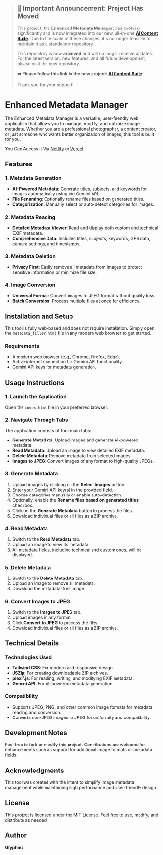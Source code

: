 > ## 📢 Important Announcement: Project Has Moved
>
> This project, the **Enhanced Metadata Manager**, has evolved significantly and is now integrated into our new, all-in-one **[AI Content Suite](PASTE_YOUR_NEW_REPO_LINK_HERE)**. Due to the scale of these changes, it's no longer feasible to maintain it as a standalone repository.
>
> This repository is now **archived** and will no longer receive updates. For the latest version, new features, and all future development, please visit the new repository.
>
> **➡️ Please follow this link to the new project: [AI Content Suite](PASTE_YOUR_NEW_REPO_LINK_HERE)**
>
> Thank you for your support!

# Enhanced Metadata Manager
The Enhanced Metadata Manager is a versatile, user-friendly web application that allows you to manage, modify, and optimize image metadata. Whether you are a professional photographer, a content creator, or just someone who wants better organization of images, this tool is built for you.

You Can Access it Via [Netlify](https://exifly.netlify.app) or [Vercel](exifly.vercel.app)

## Features

### 1. Metadata Generation
- **AI-Powered Metadata**: Generate titles, subjects, and keywords for images automatically using the Gemini API.
- **File Renaming**: Optionally rename files based on generated titles.
- **Categorization**: Manually select or auto-detect categories for images.

### 2. Metadata Reading
- **Detailed Metadata Viewer**: Read and display both custom and technical EXIF metadata.
- **Comprehensive Data**: Includes titles, subjects, keywords, GPS data, camera settings, and timestamps.

### 3. Metadata Deletion
- **Privacy First**: Easily remove all metadata from images to protect sensitive information or minimize file size.

### 4. Image Conversion
- **Universal Format**: Convert images to JPEG format without quality loss.
- **Batch Conversion**: Process multiple files at once for efficiency.

## Installation and Setup

This tool is fully web-based and does not require installation. Simply open the `metadata_filler.html` file in any modern web browser to get started.

### Requirements
- A modern web browser (e.g., Chrome, Firefox, Edge).
- Active internet connection for Gemini API functionality.
- Gemini API keys for metadata generation.

## Usage Instructions

### 1. Launch the Application
Open the `index.html` file in your preferred browser.

### 2. Navigate Through Tabs
The application consists of four main tabs:
- **Generate Metadata**: Upload images and generate AI-powered metadata.
- **Read Metadata**: Upload an image to view detailed EXIF metadata.
- **Delete Metadata**: Remove metadata from selected images.
- **Images to JPEG**: Convert images of any format to high-quality JPEGs.

### 3. Generate Metadata
1. Upload images by clicking on the **Select Images** button.
2. Enter your Gemini API key(s) in the provided field.
3. Choose categories manually or enable auto-detection.
4. Optionally, enable the **Rename files based on generated titles** checkbox.
5. Click on the **Generate Metadata** button to process the files.
6. Download individual files or all files as a ZIP archive.

### 4. Read Metadata
1. Switch to the **Read Metadata** tab.
2. Upload an image to view its metadata.
3. All metadata fields, including technical and custom ones, will be displayed.

### 5. Delete Metadata
1. Switch to the **Delete Metadata** tab.
2. Upload an image to remove all metadata.
3. Download the metadata-free image.

### 6. Convert Images to JPEG
1. Switch to the **Images to JPEG** tab.
2. Upload images in any format.
3. Click **Convert to JPEG** to process the files.
4. Download individual files or all files as a ZIP archive.

## Technical Details

### Technologies Used
- **Tailwind CSS**: For modern and responsive design.
- **JSZip**: For creating downloadable ZIP archives.
- **piexif.js**: For reading, writing, and modifying EXIF metadata.
- **Gemini API**: For AI-powered metadata generation.

### Compatibility
- Supports JPEG, PNG, and other common image formats for metadata reading and conversion.
- Converts non-JPEG images to JPEG for uniformity and compatibility.

## Development Notes
Feel free to fork or modify this project. Contributions are welcome for enhancements such as support for additional image formats or metadata fields.

## Acknowledgments
This tool was created with the intent to simplify image metadata management while maintaining high performance and user-friendly design.

## License
This project is licensed under the MIT License. Feel free to use, modify, and distribute as needed.

## Author
**Glyphiez**
